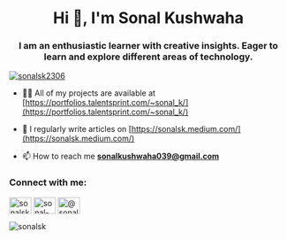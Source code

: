 <h1 align="center">Hi 👋, I'm Sonal Kushwaha</h1>
<h3 align="center">I am an enthusiastic learner with creative insights. Eager to learn and explore different areas of technology.</h3>

<p align="left"> <a href="https://twitter.com/sonalsk2306" target="blank"><img src="https://img.shields.io/twitter/follow/sonalsk2306?logo=twitter&style=for-the-badge" alt="sonalsk2306" /></a> </p>

- 👨‍💻 All of my projects are available at [https://portfolios.talentsprint.com/~sonal_k/](https://portfolios.talentsprint.com/~sonal_k/)

- 📝 I regularly write articles on [https://sonalsk.medium.com/](https://sonalsk.medium.com/)

- 📫 How to reach me **sonalkushwaha039@gmail.com**

<h3 align="left">Connect with me:</h3>
<p align="center">

<a href="https://twitter.com/sonalsk2306" target="blank"><img align="center" src="https://cdn.jsdelivr.net/npm/simple-icons@3.0.1/icons/twitter.svg" alt="sonalsk2306" height="30" width="40" /></a>
<a href="https://linkedin.com/in/sonal-kushwaha" target="blank"><img align="center" src="https://cdn.jsdelivr.net/npm/simple-icons@3.0.1/icons/linkedin.svg" alt="sonal-kushwaha" height="30" width="40" /></a>
<a href="https://medium.com/@sonalsk" target="blank"><img align="center" src="https://cdn.jsdelivr.net/npm/simple-icons@3.0.1/icons/medium.svg" alt="@sonalsk" height="30" width="40" /></a>
</p>

<p align="left"> <img src="https://komarev.com/ghpvc/?username=sonalsk&label=Profile%20views&color=0e75b6&style=flat" alt="sonalsk" /> </p>

